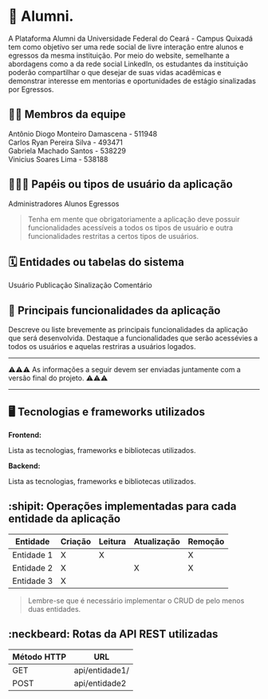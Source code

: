 # :checkered_flag: Alumni.

A Plataforma Alumni da Universidade Federal do Ceará - Campus Quixadá tem como objetivo ser uma rede social de livre interação entre alunos e egressos da mesma instituição. Por meio do website, semelhante a abordagens como a da rede social LinkedIn, os estudantes da instituição poderão compartilhar o que desejar de suas vidas acadêmicas e demonstrar interesse em mentorias e oportunidades de estágio sinalizadas por Egressos.

## :technologist: Membros da equipe

Antônio Diogo Monteiro Damascena - 511948<br/>
Carlos Ryan Pereira Silva - 493471<br/>
Gabriela Machado Santos - 538229<br/>
Vinicius Soares Lima - 538188

## :people_holding_hands: Papéis ou tipos de usuário da aplicação

Administradores
Alunos
Egressos
> Tenha em mente que obrigatoriamente a aplicação deve possuir funcionalidades acessíveis a todos os tipos de usuário e outra funcionalidades restritas a certos tipos de usuários.

## :spiral_calendar: Entidades ou tabelas do sistema

Usuário
Publicação
Sinalização
Comentário

## :triangular_flag_on_post:	 Principais funcionalidades da aplicação

Descreve ou liste brevemente as principais funcionalidades da aplicação que será desenvolvida. Destaque a funcionalidades que serão acessévies a todos os usuários e aquelas restriras a usuários logados.


----

:warning::warning::warning: As informações a seguir devem ser enviadas juntamente com a versão final do projeto. :warning::warning::warning:


----

## :desktop_computer: Tecnologias e frameworks utilizados

**Frontend:**

Lista as tecnologias, frameworks e bibliotecas utilizados.

**Backend:**

Lista as tecnologias, frameworks e bibliotecas utilizados.


## :shipit: Operações implementadas para cada entidade da aplicação


| Entidade| Criação | Leitura | Atualização | Remoção |
| --- | --- | --- | --- | --- |
| Entidade 1 | X |  X  |  | X |
| Entidade 2 | X |    |  X | X |
| Entidade 3 | X |    |  |  |

> Lembre-se que é necessário implementar o CRUD de pelo menos duas entidades.

## :neckbeard: Rotas da API REST utilizadas

| Método HTTP | URL |
| --- | --- |
| GET | api/entidade1/|
| POST | api/entidade2 |
